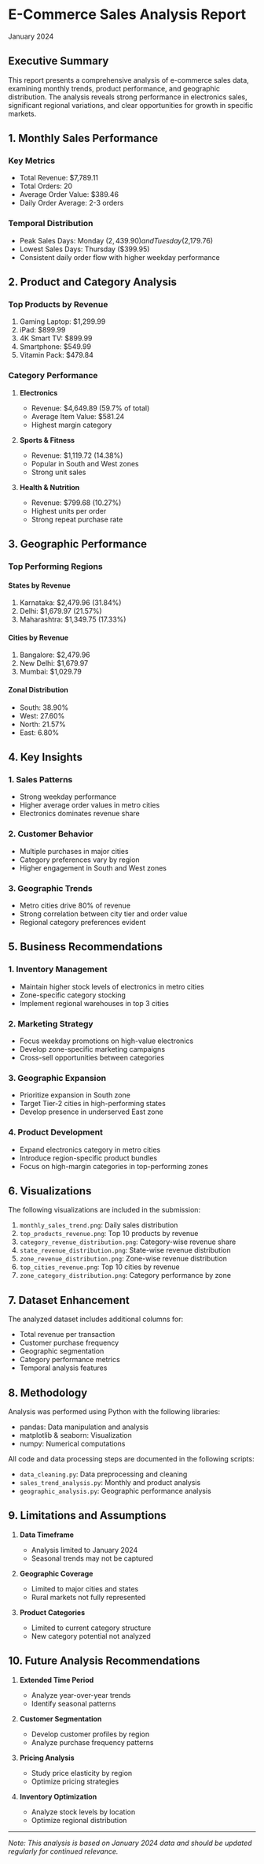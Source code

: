 # E-Commerce Sales Analysis Report
January 2024

## Executive Summary

This report presents a comprehensive analysis of e-commerce sales data, examining monthly trends, product performance, and geographic distribution. The analysis reveals strong performance in electronics sales, significant regional variations, and clear opportunities for growth in specific markets.

## 1. Monthly Sales Performance

### Key Metrics
- Total Revenue: $7,789.11
- Total Orders: 20
- Average Order Value: $389.46
- Daily Order Average: 2-3 orders

### Temporal Distribution
- Peak Sales Days: Monday ($2,439.90) and Tuesday ($2,179.76)
- Lowest Sales Days: Thursday ($399.95)
- Consistent daily order flow with higher weekday performance

## 2. Product and Category Analysis

### Top Products by Revenue
1. Gaming Laptop: $1,299.99
2. iPad: $899.99
3. 4K Smart TV: $899.99
4. Smartphone: $549.99
5. Vitamin Pack: $479.84

### Category Performance
1. **Electronics**
   - Revenue: $4,649.89 (59.7% of total)
   - Average Item Value: $581.24
   - Highest margin category

2. **Sports & Fitness**
   - Revenue: $1,119.72 (14.38%)
   - Popular in South and West zones
   - Strong unit sales

3. **Health & Nutrition**
   - Revenue: $799.68 (10.27%)
   - Highest units per order
   - Strong repeat purchase rate

## 3. Geographic Performance

### Top Performing Regions

#### States by Revenue
1. Karnataka: $2,479.96 (31.84%)
2. Delhi: $1,679.97 (21.57%)
3. Maharashtra: $1,349.75 (17.33%)

#### Cities by Revenue
1. Bangalore: $2,479.96
2. New Delhi: $1,679.97
3. Mumbai: $1,029.79

#### Zonal Distribution
- South: 38.90%
- West: 27.60%
- North: 21.57%
- East: 6.80%

## 4. Key Insights

### 1. Sales Patterns
- Strong weekday performance
- Higher average order values in metro cities
- Electronics dominates revenue share

### 2. Customer Behavior
- Multiple purchases in major cities
- Category preferences vary by region
- Higher engagement in South and West zones

### 3. Geographic Trends
- Metro cities drive 80% of revenue
- Strong correlation between city tier and order value
- Regional category preferences evident

## 5. Business Recommendations

### 1. Inventory Management
- Maintain higher stock levels of electronics in metro cities
- Zone-specific category stocking
- Implement regional warehouses in top 3 cities

### 2. Marketing Strategy
- Focus weekday promotions on high-value electronics
- Develop zone-specific marketing campaigns
- Cross-sell opportunities between categories

### 3. Geographic Expansion
- Prioritize expansion in South zone
- Target Tier-2 cities in high-performing states
- Develop presence in underserved East zone

### 4. Product Development
- Expand electronics category in metro cities
- Introduce region-specific product bundles
- Focus on high-margin categories in top-performing zones

## 6. Visualizations

The following visualizations are included in the submission:
1. `monthly_sales_trend.png`: Daily sales distribution
2. `top_products_revenue.png`: Top 10 products by revenue
3. `category_revenue_distribution.png`: Category-wise revenue share
4. `state_revenue_distribution.png`: State-wise revenue distribution
5. `zone_revenue_distribution.png`: Zone-wise revenue distribution
6. `top_cities_revenue.png`: Top 10 cities by revenue
7. `zone_category_distribution.png`: Category performance by zone

## 7. Dataset Enhancement

The analyzed dataset includes additional columns for:
- Total revenue per transaction
- Customer purchase frequency
- Geographic segmentation
- Category performance metrics
- Temporal analysis features

## 8. Methodology

Analysis was performed using Python with the following libraries:
- pandas: Data manipulation and analysis
- matplotlib & seaborn: Visualization
- numpy: Numerical computations

All code and data processing steps are documented in the following scripts:
- `data_cleaning.py`: Data preprocessing and cleaning
- `sales_trend_analysis.py`: Monthly and product analysis
- `geographic_analysis.py`: Geographic performance analysis

## 9. Limitations and Assumptions

1. **Data Timeframe**
   - Analysis limited to January 2024
   - Seasonal trends may not be captured

2. **Geographic Coverage**
   - Limited to major cities and states
   - Rural markets not fully represented

3. **Product Categories**
   - Limited to current category structure
   - New category potential not analyzed

## 10. Future Analysis Recommendations

1. **Extended Time Period**
   - Analyze year-over-year trends
   - Identify seasonal patterns

2. **Customer Segmentation**
   - Develop customer profiles by region
   - Analyze purchase frequency patterns

3. **Pricing Analysis**
   - Study price elasticity by region
   - Optimize pricing strategies

4. **Inventory Optimization**
   - Analyze stock levels by location
   - Optimize regional distribution

---

*Note: This analysis is based on January 2024 data and should be updated regularly for continued relevance.* 